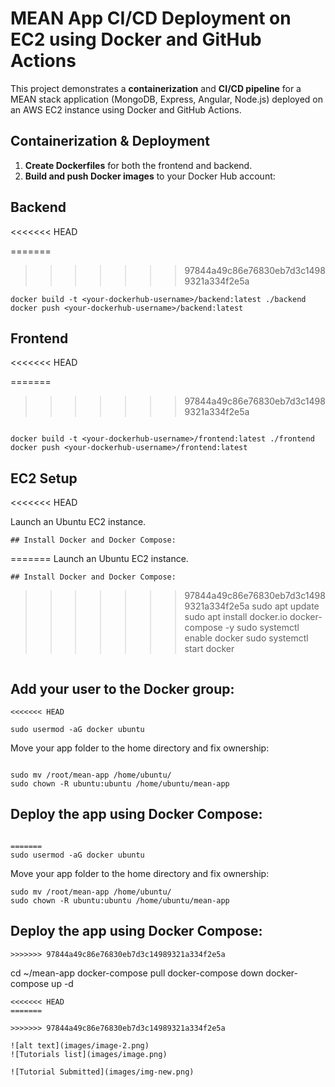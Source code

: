 # MEAN App CI/CD Deployment on EC2 using Docker and GitHub Actions

This project demonstrates a **containerization** and **CI/CD pipeline** for a MEAN stack application (MongoDB, Express, Angular, Node.js) deployed on an AWS EC2 instance using Docker and GitHub Actions.

## Containerization & Deployment

1. **Create Dockerfiles** for both the frontend and backend.
2. **Build and push Docker images** to your Docker Hub account:

## Backend
<<<<<<< HEAD

=======
>>>>>>> 97844a49c86e76830eb7d3c14989321a334f2e5a
```
docker build -t <your-dockerhub-username>/backend:latest ./backend
docker push <your-dockerhub-username>/backend:latest
```

## Frontend
<<<<<<< HEAD

=======
>>>>>>> 97844a49c86e76830eb7d3c14989321a334f2e5a
```

docker build -t <your-dockerhub-username>/frontend:latest ./frontend
docker push <your-dockerhub-username>/frontend:latest
```

## EC2 Setup
<<<<<<< HEAD

Launch an Ubuntu EC2 instance.

```
## Install Docker and Docker Compose:
```

=======
Launch an Ubuntu EC2 instance.
```
## Install Docker and Docker Compose:
```
>>>>>>> 97844a49c86e76830eb7d3c14989321a334f2e5a
sudo apt update
sudo apt install docker.io docker-compose -y
sudo systemctl enable docker
sudo systemctl start docker
```

```

## Add your user to the Docker group:
```
<<<<<<< HEAD

sudo usermod -aG docker ubuntu

```
Move your app folder to the home directory and fix ownership:
```

sudo mv /root/mean-app /home/ubuntu/
sudo chown -R ubuntu:ubuntu /home/ubuntu/mean-app

```
## Deploy the app using Docker Compose:
```

=======
sudo usermod -aG docker ubuntu
```
Move your app folder to the home directory and fix ownership:
```
sudo mv /root/mean-app /home/ubuntu/
sudo chown -R ubuntu:ubuntu /home/ubuntu/mean-app
```
## Deploy the app using Docker Compose:
```
>>>>>>> 97844a49c86e76830eb7d3c14989321a334f2e5a
```
cd ~/mean-app
docker-compose pull
docker-compose down
docker-compose up -d
```
<<<<<<< HEAD
=======

>>>>>>> 97844a49c86e76830eb7d3c14989321a334f2e5a

![alt text](images/image-2.png)
![Tutorials list](images/image.png)

![Tutorial Submitted](images/img-new.png)


